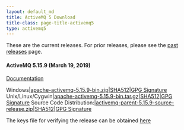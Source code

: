 ```yaml
---
layout: default_md
title: ActiveMQ 5 Download
title-class: page-title-activemq5
type: activemq5
---
```


These are the current releases. For prior releases, please see the [past releases](../../../download-archives) page.

#### ActiveMQ 5.15.9 (March 19, 2019)

[Documentation](../documentation)

Windows|[apache-activemq-5.15.9-bin.zip](http://www.apache.org/dyn/closer.cgi?filename=/activemq/5.15.9/apache-activemq-5.15.9-bin.tar.gz&action=download)|[SHA512](https://www.apache.org/dist/activemq/5.15.9/apache-activemq-5.15.9-bin.zip.sha512)|[GPG Signature](https://www.apache.org/dist/activemq/5.15.9/apache-activemq-5.15.9-bin.zip.asc)
Unix/Linux/Cygwin|[apache-activemq-5.15.9-bin.tar.gz](http://www.apache.org/dyn/closer.cgi?filename=/activemq/5.15.9/apache-activemq-5.15.9-bin.tar.gz&action=download)|[SHA512](https://www.apache.org/dist/activemq/5.15.9/apache-activemq-5.15.9-bin.tar.gz.sha512)|[GPG Signature](https://www.apache.org/dist/activemq/5.15.9/apache-activemq-5.15.9-bin.tar.gz.asc)
Source Code Distribution:|[activemq-parent-5.15.9-source-release.zip](http://www.apache.org/dyn/closer.cgi?path=/activemq/5.15.9/activemq-parent-5.15.9-source-release.zip)|[SHA512](https://www.apache.org/dist/activemq/5.15.9/activemq-parent-5.15.9-source-release.zip.sha512)|[GPG Signature](https://www.apache.org/dist/activemq/5.15.9/activemq-parent-5.15.9-source-release.zip.asc)

The keys file for verifying the release can be obtained [here](https://www.apache.org/dist/activemq/KEYS)
